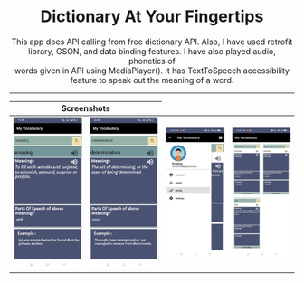 #           <h1 align="center"> Dictionary At Your Fingertips</h1>
<p align="center">This app does API calling from free dictionary API. Also, I have used retrofit <br>
library, GSON, and data binding features. I have also played audio, phonetics of<br>
words given in API using MediaPlayer(). It has TextToSpeech accessibility <br>
feature to speak out the meaning of a word.<br></p>
<hr size="5" noshade="">


<table align="center">
    <thead>
        <tr>
          <th colspan="2"><b>Screenshots</b></th>
        </tr>
    </thead>
    <tbody >
        <tr>
            <td><img src="imageOne.jpeg" width="200" ></td>
            <td><img src="imageTwo.jpeg" width="200"></td>
            <td><img src="WhatsApp Image 2023-07-10 at 11.28.29 (1).jpeg" width=200"></td>
            <td><img src="WhatsApp Image 2023-07-10 at 11.28.29 (2).jpeg" width=200"></td>
        </tr>
    </tbody>
</table>


